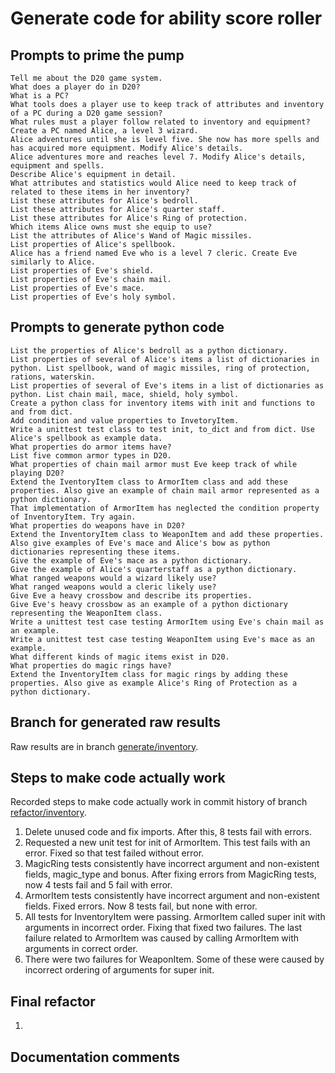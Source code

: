 # Generate code for ability score roller

## Prompts to prime the pump

    Tell me about the D20 game system.
    What does a player do in D20?
    What is a PC?
    What tools does a player use to keep track of attributes and inventory of a PC during a D20 game session?
    What rules must a player follow related to inventory and equipment?
    Create a PC named Alice, a level 3 wizard.
    Alice adventures until she is level five. She now has more spells and has acquired more equipment. Modify Alice's details.
    Alice adventures more and reaches level 7. Modify Alice's details, equipment and spells.
    Describe Alice's equipment in detail.
    What attributes and statistics would Alice need to keep track of related to these items in her inventory?
    List these attributes for Alice's bedroll.
    List these attributes for Alice's quarter staff.
    List these attributes for Alice's Ring of protection.
    Which items Alice owns must she equip to use?
    List the attributes of Alice's Wand of Magic missiles.
    List properties of Alice's spellbook.
    Alice has a friend named Eve who is a level 7 cleric. Create Eve similarly to Alice.
    List properties of Eve's shield.
    List properties of Eve's chain mail.
    List properties of Eve's mace.
    List properties of Eve's holy symbol.


## Prompts to generate python code

    List the properties of Alice's bedroll as a python dictionary.
    List properties of several of Alice's items a list of dictionaries in python. List spellbook, wand of magic missiles, ring of protection, rations, waterskin.
    List properties of several of Eve's items in a list of dictionaries as python. List chain mail, mace, shield, holy symbol.
    Create a python class for inventory items with init and functions to and from dict.
    Add condition and value properties to InvetoryItem.
    Write a unittest test class to test init, to_dict and from dict. Use Alice's spellbook as example data.
    What properties do armor items have?
    List five common armor types in D20.
    What properties of chain mail armor must Eve keep track of while playing D20?
    Extend the IventoryItem class to ArmorItem class and add these properties. Also give an example of chain mail armor represented as a python dictionary.
    That implementation of ArmorItem has neglected the condition property of InventoryItem. Try again.
    What properties do weapons have in D20?
    Extend the InventoryItem class to WeaponItem and add these properties. Also give examples of Eve's mace and Alice's bow as python dictionaries representing these items.
    Give the example of Eve's mace as a python dictionary.
    Give the example of Alice's quarterstaff as a python dictionary.
    What ranged weapons would a wizard likely use?
    What ranged weapons would a cleric likely use?
    Give Eve a heavy crossbow and describe its properties.
    Give Eve's heavy crossbow as an example of a python dictionary representing the WeaponItem class.
    Write a unittest test case testing ArmorItem using Eve's chain mail as an example.
    Write a unittest test case testing WeaponItem using Eve's mace as an example.
    What different kinds of magic items exist in D20.
    What properties do magic rings have?
    Extend the InventoryItem class for magic rings by adding these properties. Also give as example Alice's Ring of Protection as a python dictionary.

## Branch for generated raw results

Raw results are in branch [generate/inventory](https://github.com/newexo/d20-ai/tree/generate/inventory).

## Steps to make code actually work

Recorded steps to make code actually work in commit history of branch [refactor/inventory](https://github.com/newexo/d20-ai/tree/refactor/inventory).

1. Delete unused code and fix imports. After this, 8 tests fail with errors.
2. Requested a new unit test for init of ArmorItem. This test fails with an error. Fixed so that test failed without 
error.
3. MagicRing tests consistently have incorrect argument and non-existent fields, magic_type and bonus. After fixing 
errors from MagicRing tests, now 4 tests fail and 5 fail with error.
4. ArmorItem tests consistently have incorrect argument and non-existent fields. Fixed errors. Now 8 tests fail, but 
none with error.
5. All tests for InventoryItem were passing. ArmorItem called super init with arguments in incorrect order. Fixing that 
fixed two failures. The last failure related to ArmorItem was caused by calling ArmorItem with arguments in correct
order.
6. There were two failures for WeaponItem. Some of these were caused by incorrect ordering of arguments for super init.

## Final refactor

1.

## Documentation comments

